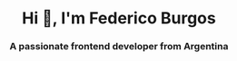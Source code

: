 <h1 align="center">Hi 👋, I'm Federico Burgos</h1>
<h3 align="center">A passionate frontend developer from Argentina</h3>
